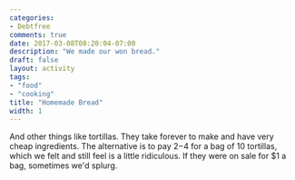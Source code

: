 ```yaml
---
categories:
- Debtfree
comments: true
date: 2017-03-08T08:20:04-07:00
description: "We made our won bread."
draft: false
layout: activity
tags:
- "food"
- "cooking"
title: "Homemade Bread"
width: 1
---
```


And other things like tortillas.  They take forever to make and have very cheap ingredients.  The alternative is to pay $2-$4 for a bag of 10 tortillas, which we felt and still feel is a little ridiculous.  If they were on sale for $1 a bag, sometimes we'd splurg.

